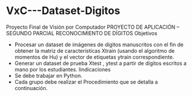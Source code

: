 # VxC---Dataset-Digitos
Proyecto Final de Visión por Computador
PROYECTO DE APLICACIÓN – SEGUNDO PARCIAL 
RECONOCIMIENTO DE DÍGITOS
Objetivos
* Procesar un dataset de imágenes de dígitos manuscritos con el fin de
obtener la matriz de características Xtrain (usando el algoritmo de momentos
de Hu) y el vector de etiquetas ytrain correspondiente.
* Generar un dataset de prueba Xtest , ytest a partir de dígitos escritos a
mano por los estudiantes.
Iindicaciones
* Se debe trabajar en Python. 
* Cada grupo debe realizar el Procedimiento que se detalla a continuación.
